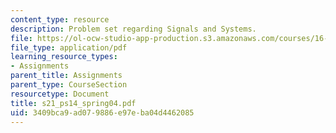 ```yaml
---
content_type: resource
description: Problem set regarding Signals and Systems.
file: https://ol-ocw-studio-app-production.s3.amazonaws.com/courses/16-01-unified-engineering-i-ii-iii-iv-fall-2005-spring-2006/3409bca9ad079886e97eba04d4462085_s21_ps14_spring04.pdf
file_type: application/pdf
learning_resource_types:
- Assignments
parent_title: Assignments
parent_type: CourseSection
resourcetype: Document
title: s21_ps14_spring04.pdf
uid: 3409bca9-ad07-9886-e97e-ba04d4462085
---
```

